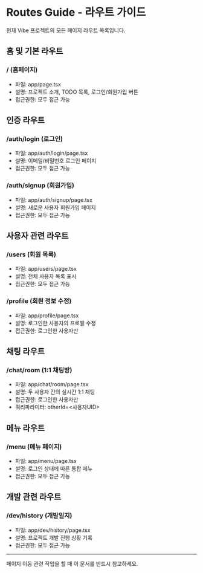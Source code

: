 # Routes Guide - 라우트 가이드

현재 Vibe 프로젝트의 모든 페이지 라우트 목록입니다.

## 홈 및 기본 라우트

### / (홈페이지)
- 파일: app/page.tsx
- 설명: 프로젝트 소개, TODO 목록, 로그인/회원가입 버튼
- 접근권한: 모두 접근 가능

## 인증 라우트

### /auth/login (로그인)
- 파일: app/auth/login/page.tsx
- 설명: 이메일/비밀번호 로그인 페이지
- 접근권한: 모두 접근 가능

### /auth/signup (회원가입)
- 파일: app/auth/signup/page.tsx
- 설명: 새로운 사용자 회원가입 페이지
- 접근권한: 모두 접근 가능

## 사용자 관련 라우트

### /users (회원 목록)
- 파일: app/users/page.tsx
- 설명: 전체 사용자 목록 표시
- 접근권한: 모두 접근 가능

### /profile (회원 정보 수정)
- 파일: app/profile/page.tsx
- 설명: 로그인한 사용자의 프로필 수정
- 접근권한: 로그인한 사용자만

## 채팅 라우트

### /chat/room (1:1 채팅방)
- 파일: app/chat/room/page.tsx
- 설명: 두 사용자 간의 실시간 1:1 채팅
- 접근권한: 로그인한 사용자만
- 쿼리파라미터: otherId=<사용자UID>

## 메뉴 라우트

### /menu (메뉴 페이지)
- 파일: app/menu/page.tsx
- 설명: 로그인 상태에 따른 통합 메뉴
- 접근권한: 모두 접근 가능

## 개발 관련 라우트

### /dev/history (개발일지)
- 파일: app/dev/history/page.tsx
- 설명: 프로젝트 개발 진행 상황 기록
- 접근권한: 모두 접근 가능

---

페이지 이동 관련 작업을 할 때 이 문서를 반드시 참고하세요.
